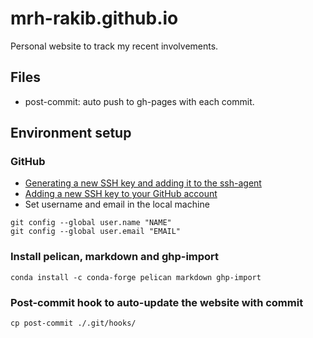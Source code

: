 # mrh-rakib.github.io
Personal website to track my recent involvements.

## Files
- post-commit: auto push to gh-pages with each commit.

## Environment setup
### GitHub
- [Generating a new SSH key and adding it to the ssh-agent](https://docs.github.com/en/authentication/connecting-to-github-with-ssh/generating-a-new-ssh-key-and-adding-it-to-the-ssh-agent?platform=linux)
- [Adding a new SSH key to your GitHub account](https://docs.github.com/en/authentication/connecting-to-github-with-ssh/adding-a-new-ssh-key-to-your-github-account?platform=linux)
- Set username and email in the local machine
```
git config --global user.name "NAME"
git config --global user.email "EMAIL"
```
### Install pelican, markdown and ghp-import
```
conda install -c conda-forge pelican markdown ghp-import
```
### Post-commit hook to auto-update the website with commit
```
cp post-commit ./.git/hooks/
```